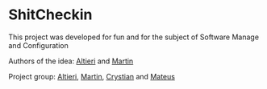 # ShitCheckin

This project was developed for fun and for the subject of Software Manage and Configuration

Authors of the idea: [Altieri](https://github.com/AltieriR) and [Martin](https://github.com/Hu3diger)

Project group: [Altieri](https://github.com/AltieriR), [Martin](https://github.com/Hu3diger), [Crystian](https://github.com/CrystianJordan) and [Mateus](https://github.com/mateusrcm)

